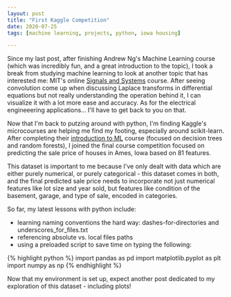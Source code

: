 ```yaml
---
layout: post
title: "First Kaggle Competition"
date: 2020-07-25
tags: [machine learning, projects, python, iowa housing]

---
```


Since my last post, after finishing Andrew Ng's Machine Learning course (which was incredibly fun, and a great introduction to the topic), I took a break from studying machine learning to look at another topic that has interested me: MIT\'s online <a href="https://ocw.mit.edu/resources/res-6-007-signals-and-systems-spring-2011/">Signals and Systems</a> course. After seeing convolution come up when discussing Laplace transforms in differential equations but not really understanding the operation behind it, I can visualize it with a lot more ease and accuracy. As for the electrical engineeering applications... I\'ll have to get back to you on that. 

Now that I\'m back to putzing around with python, I\'m finding Kaggle\'s microcourses are helping me find my footing, especially around scikit-learn. After completing their <a href="https://www.kaggle.com/learn/intro-to-machine-learning">introduction to ML</a> course (focused on decision trees and random forests), I joined the final course competition focused on predicting the sale price of houses in Ames, Iowa based on 81 features.

This dataset is important to me because I\'ve only dealt with data which are either purely numerical, or purely categorical - this dataset comes in both, and the final predicted sale price needs to incorporate not just numerical features like lot size and year sold, but features like condition of the basement, garage, and type of sale, encoded in categories. 

So far, my latest lessons with python include:
<ul>
	<li>learning naming conventions the hard way: dashes-for-directories and underscores_for_files.txt</li>
	<li>referencing absolute vs. local files paths</li>
	<li>using a preloaded script to save time on typing the following:</li>
</ul>

{% highlight python %}
import pandas as pd
import matplotlib.pyplot as plt
import numpy as np
{% endhighlight %}

Now that my environment is set up, expect another post dedicated to my exploration of this dataset - including plots!